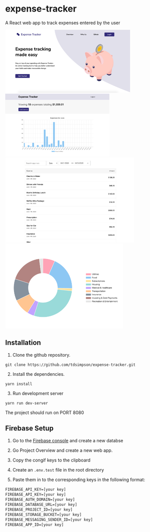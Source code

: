# expense-tracker
A React web app to track expenses entered by the user

<img src="images/landing-page.png" height=200px> <img src="images/bar-graph.png" height=200px> 
<img src="images/expense-list.png" height=270px><img src="images/pie-chart.png" height=270px>

## Installation 
1. Clone the github repository.
```
git clone https://github.com/tdsimpson/expense-tracker.git
```

2. Install the dependencies.
```
yarn install
```
3. Run development server

```
yarn run dev-server
```

The project should run on PORT 8080


## Firebase Setup

1. Go to the [Firebase console](https://console.firebase.google.com/u/0/) and create a new databse

2. Go Project Overview and create a new web app.

3. Copy the congif keys to the clipboard

4. Create an ```.env.test``` file in the root directory

5. Paste them in to the corresponding keys in the following format:
```
FIREBASE_API_KEY=[your key]
FIREBASE_API_KEY=[your key]
FIREBASE_AUTH_DOMAIN=[your key]
FIREBASE_DATABASE_URL=[your key]
FIREBASE_PROJECT_ID=[your key]
FIREBASE_STORAGE_BUCKET=[your key]
FIREBASE_MESSAGING_SENDER_ID=[your key]
FIREBASE_APP_ID=[your key]
```
